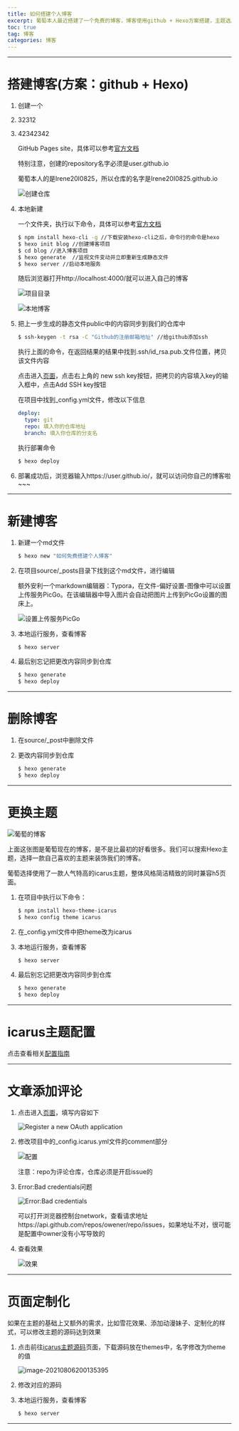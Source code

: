 ```yaml
---
title: 如何搭建个人博客
excerpt: 葡萄本人最近搭建了一个免费的博客，博客使用github + Hexo方案搭建，主题选用icarus，评论功能选用gitalk，同时葡萄根据自己的需求在icarus源码上进行了相应修改
toc: true
tag: 博客
categories: 博客
---
```


------



# 搭建博客(方案：github + Hexo)

1. 创建一个
2. 32312
3. 42342342

   GitHub Pages site，具体可以参考[官方文档](https://docs.github.com/en/pages/getting-started-with-github-pages/creating-a-github-pages-site#creating-a-repository-for-your-site)

   特别注意，创建的repository名字必须是user.github.io

   葡萄本人的是Irene20I0825，所以仓库的名字是Irene20I0825.github.io

   ![创建仓库](https://github.com/Irene200825/Images/main/blog/Images/kN1yYVGtmAQ9XRT.png)

   

4. 本地新建

   一个文件夹，执行以下命令，具体可以参考[官方文档](https://hexo.io/zh-cn/index.html)

   ```bash
   $ npm install hexo-cli -g //下载安装hexo-cli之后，命令行的命令是hexo
   $ hexo init blog //创建博客项目
   $ cd blog //进入博客项目
   $ hexo generate  //监视文件变动并立即重新生成静态文件
   $ hexo server //启动本地服务
   ```

   随后浏览器打开http://localhost:4000/就可以进入自己的博客

   ![项目目录](https://i.loli.net/2021/08/06/HJrptXLdCvYmUIk.png)

   ![本地博客](https://i.loli.net/2021/08/07/61pYoBTcmwWatGk.png)

   

5. 把上一步生成的静态文件public中的内容同步到我们的仓库中

   ```bash
   $ ssh-keygen -t rsa -C "Github的注册邮箱地址" //给github添加ssh
   ```

   执行上面的命令，在返回结果的结果中找到.ssh/id_rsa.pub.文件位置，拷贝该文件内容

   点击进入[页面](https://github.com/settings/keys)，点击右上角的 new ssh key按钮，把拷贝的内容填入key的输入框中，点击Add SSH key按钮

   

   在项目中找到_config.yml文件，修改以下信息

   ```yaml
   deploy: 
     type: git
     repo: 填入你的仓库地址
     branch: 填入你仓库的分支名
   ```

   

   执行部署命令

   ```bash
   $ hexo deploy
   ```

   

6. 部署成功后，浏览器输入https://user.github.io/，就可以访问你自己的博客啦~~~





------



# 新建博客

1. 新建一个md文件

   ```bash
   $ hexo new "如何免费搭建个人博客" 
   ```

   

2. 在项目source/_posts目录下找到这个md文件，进行编辑

   额外安利一个markdown编辑器：Typora，在文件-偏好设置-图像中可以设置上传服务PicGo。在该编辑器中导入图片会自动把图片上传到PicGo设置的图床上。

   ![设置上传服务PicGo](https://i.loli.net/2021/08/06/sFfyEdQikMt6T24.png)

   

3. 本地运行服务，查看博客

   ```bash
   $ hexo server
   ```

   

4. 最后别忘记把更改内容同步到仓库

   ```bash
   $ hexo generate
   $ hexo deploy
   ```

------



# 删除博客

1. 在source/_post中删除文件

   

2. 更改内容同步到仓库

   ```bash
   $ hexo generate
   $ hexo deploy
   ```

------



# 更换主题

![葡萄的博客](https://i.loli.net/2021/08/07/oaqIWfDVb6psPSY.png)

上面这张图是葡萄现在的博客，是不是比最初的好看很多。我们可以搜索Hexo主题，选择一款自己喜欢的主题来装饰我们的博客。

葡萄选择使用了一款人气特高的icarus主题，整体风格简洁精致的同时兼容h5页面。



1. 在项目中执行以下命令：

   ```bash
   $ npm install hexo-theme-icarus
   $ hexo config theme icarus
   ```

   

2. 在_config.yml文件中把theme改为icarus

   

3. 本地运行服务，查看博客

   ```bash
   $ hexo server
   ```

   

4. 最后别忘记把更改内容同步到仓库

   ```bash
   $ hexo generate
   $ hexo deploy
   ```

------



# icarus主题配置

点击查看相关[配置指南](https://ppoffice.github.io/hexo-theme-icarus/tags/Icarus%E7%94%A8%E6%88%B7%E6%8C%87%E5%8D%97/)



------

# 文章添加评论

1. 点击进入[页面](https://github.com/settings/applications/new)，填写内容如下

   ![Register a new OAuth application](https://i.loli.net/2021/08/07/fmX9GayD4StnA8O.png)

   

2. 修改项目中的_config.icarus.yml文件的comment部分

   ![配置](https://i.loli.net/2021/08/07/8M195Nyoxa72PtE.png)

      注意：repo为评论仓库，仓库必须是开启issue的

   

3. Error:Bad credentials问题 

   ![Error:Bad credentials](https://i.loli.net/2021/08/07/EotaqQ2DCYA7Ufb.png)

   可以打开浏览器控制台network，查看请求地址https://api.github.com/repos/owener/repo/issues，如果地址不对，很可能是配置中owner没有小写导致的

   

4. 查看效果

   ![效果](https://i.loli.net/2021/08/07/NZfROC2IsPzw37H.png)

   

------



# 页面定制化

如果在主题的基础上又额外的需求，比如雪花效果、添加动漫妹子、定制化的样式，可以修改主题的源码达到效果

1. 点击前往[icarus主题源码](https://github.com/ppoffice/hexo-theme-icarus)页面，下载源码放在themes中，名字修改为theme的值

   ![image-20210806200135395](https://i.loli.net/2021/08/06/Ms17RJTNhkBf5Ha.png)

   

2. 修改对应的源码

   

3. 本地运行服务，查看博客

   ```bash
   $ hexo server
   ```

------

